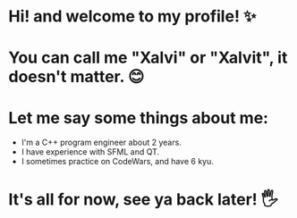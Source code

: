 # Hi! and welcome to my profile! ✨
# You can call me "Xalvi" or "Xalvit", it doesn't matter. 😊
# Let me say some things about me:
- I'm a C++ program engineer about 2 years.
- I have experience with SFML and QT.
- I sometimes practice on CodeWars, and have 6 kyu.
# It's all for now, see ya back later! 🖐
